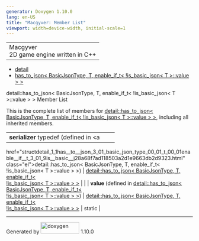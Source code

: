 ```yaml
---
generator: Doxygen 1.10.0
lang: en-US
title: "Macgyver: Member List"
viewport: width=device-width, initial-scale=1
---
```


<div id="top">

<div id="titlearea">

<table data-cellspacing="0" data-cellpadding="0">
<colgroup>
<col style="width: 100%" />
</colgroup>
<tbody>
<tr id="projectrow" class="odd">
<td id="projectalign"><div id="projectname">
Macgyver
</div>
<div id="projectbrief">
2D game engine written in C++
</div></td>
</tr>
</tbody>
</table>

</div>

<div id="main-nav">

</div>

<div id="nav-path" class="navpath">

- <a href="namespacedetail.html" class="el">detail</a>
- <a
  href="structdetail_1_1has__to__json_3_01_basic_json_type_00_01_t_00_01enable__if__t_3_01_9is__basic__j28a68f7ad118503a2d1e9663db2d9323.html"
  class="el">has_to_json&lt; BasicJsonType, T, enable_if_t&lt;
  !is_basic_json&lt; T &gt;::value &gt; &gt;</a>

</div>

</div>

<div class="header">

<div class="headertitle">

<div class="title">

detail::has_to_json\< BasicJsonType, T, enable_if_t\< !is_basic_json\< T
\>::value \> \> Member List

</div>

</div>

</div>

<div class="contents">

This is the complete list of members for <a
href="structdetail_1_1has__to__json_3_01_basic_json_type_00_01_t_00_01enable__if__t_3_01_9is__basic__j28a68f7ad118503a2d1e9663db2d9323.html"
class="el">detail::has_to_json&lt; BasicJsonType, T, enable_if_t&lt;
!is_basic_json&lt; T &gt;::value &gt; &gt;</a>, including all inherited
members.

|                                                                                                                                              |                                                                                                                                              |                                    |
|----------------------------------------------------------------------------------------------------------------------------------------------|----------------------------------------------------------------------------------------------------------------------------------------------|------------------------------------|
| **serializer** typedef (defined in <a                                                                                                        
 href="structdetail_1_1has__to__json_3_01_basic_json_type_00_01_t_00_01enable__if__t_3_01_9is__basic__j28a68f7ad118503a2d1e9663db2d9323.html"  
 class="el">detail::has_to_json&lt; BasicJsonType, T, enable_if_t&lt;                                                                          
 !is_basic_json&lt; T &gt;::value &gt; &gt;</a>)                                                                                               | <a                                                                                                                                           
                                                                                                                                                href="structdetail_1_1has__to__json_3_01_basic_json_type_00_01_t_00_01enable__if__t_3_01_9is__basic__j28a68f7ad118503a2d1e9663db2d9323.html"  
                                                                                                                                                class="el">detail::has_to_json&lt; BasicJsonType, T, enable_if_t&lt;                                                                          
                                                                                                                                                !is_basic_json&lt; T &gt;::value &gt; &gt;</a>                                                                                                |                                    |
| **value** (defined in <a                                                                                                                     
 href="structdetail_1_1has__to__json_3_01_basic_json_type_00_01_t_00_01enable__if__t_3_01_9is__basic__j28a68f7ad118503a2d1e9663db2d9323.html"  
 class="el">detail::has_to_json&lt; BasicJsonType, T, enable_if_t&lt;                                                                          
 !is_basic_json&lt; T &gt;::value &gt; &gt;</a>)                                                                                               | <a                                                                                                                                           
                                                                                                                                                href="structdetail_1_1has__to__json_3_01_basic_json_type_00_01_t_00_01enable__if__t_3_01_9is__basic__j28a68f7ad118503a2d1e9663db2d9323.html"  
                                                                                                                                                class="el">detail::has_to_json&lt; BasicJsonType, T, enable_if_t&lt;                                                                          
                                                                                                                                                !is_basic_json&lt; T &gt;::value &gt; &gt;</a>                                                                                                | <span class="mlabel">static</span> |

</div>

------------------------------------------------------------------------

<span class="small">Generated
by [<img src="doxygen.svg" class="footer" width="104" height="31"
alt="doxygen" />](https://www.doxygen.org/index.html) 1.10.0</span>
